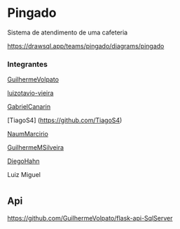 # Pingado
Sistema de atendimento de uma cafeteria

https://drawsql.app/teams/pingado/diagrams/pingado

### Integrantes

[GuilhermeVolpato](https://github.com/GuilhermeVolpato)

[luizotavio-vieira](https://github.com/luizotavio-vieira)

[GabrielCanarin](https://github.com/GabrielCanarin)

[TiagoS4] (https://github.com/TiagoS4)

[NaumMarcirio](https://github.com/NaumMarcirio)

[GuilhermeMSilveira](https://github.com/GuilhermeMSilveira)

[DiegoHahn](https://github.com/DiegoHahn)

Luiz Miguel
#
## Api
https://github.com/GuilhermeVolpato/flask-api-SqlServer
